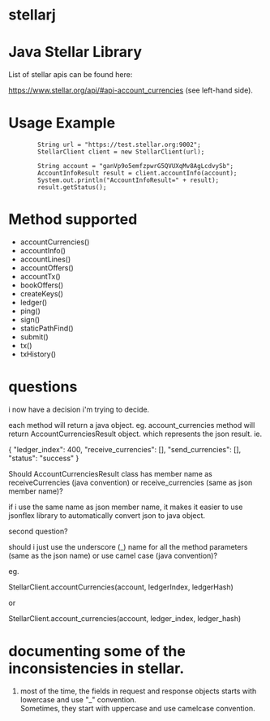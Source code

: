 stellarj
========

# Java Stellar Library

List of stellar apis can be found here:

https://www.stellar.org/api/#api-account_currencies (see left-hand side).


# Usage Example

```
		String url = "https://test.stellar.org:9002";
		StellarClient client = new StellarClient(url);
		
		String account = "ganVp9o5emfzpwrG5QVUXqMv8AgLcdvySb";
		AccountInfoResult result = client.accountInfo(account);
		System.out.println("AccountInfoResult=" + result);
		result.getStatus();
```


# Method supported

- accountCurrencies()
- accountInfo()
- accountLines()
- accountOffers()
- accountTx()
- bookOffers()
- createKeys()
- ledger()
- ping()
- sign()
- staticPathFind()
- submit()
- tx()
- txHistory()





# questions

i now have a decision i'm trying to decide.

each method will return a java object.  eg. account_currencies method will return AccountCurrenciesResult object.  which represents the json result.  ie. 

  {
    "ledger_index": 400,
    "receive_currencies": [],
    "send_currencies": [],
    "status": "success"
  }


Should AccountCurrenciesResult class has member name as receiveCurrencies (java convention) or receive_currencies (same as json member name)?

if i use the same name as json member name, it makes it easier to use jsonflex library to automatically convert json to java object.


second question?

should i just use the underscore (_) name for all the method parameters (same as the json name) or use camel case (java convention)?

eg. 

StellarClient.accountCurrencies(account, ledgerIndex, ledgerHash)

or

StellarClient.account_currencies(account, ledger_index, ledger_hash)





# documenting some of the inconsistencies in stellar.

1. most of the time, the fields in request and response objects starts with lowercase and use "_" convention.  
Sometimes, they start with uppercase and use camelcase convention.

  
 



